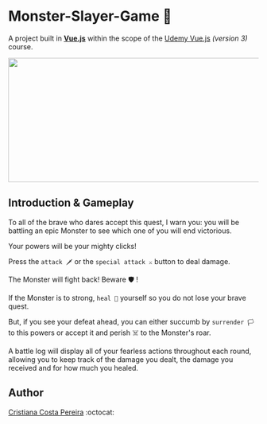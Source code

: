 # Monster-Slayer-Game :bow_and_arrow:
A project built in <ins>**Vue.js**</ins> within the scope of the <ins>Udemy Vue.js</ins> *(version 3)* course.

<img src="https://cdn.pixabay.com/photo/2015/10/30/18/14/dragon-1014565_960_720.jpg" width="1000" height="250">

## Introduction & Gameplay
To all of the brave who dares accept this quest, I warn you: you will be battling an epic Monster to see which one of you will end victorious.

Your powers will be your mighty clicks!

Press the `attack 🗡️` or the `special attack ⚔️` button to deal damage.

The Monster will fight back! Beware 🛡️ !

If the Monster is to strong, `heal 🍖` yourself so you do not lose your brave quest.

But, if you see your defeat ahead, you can either succumb by `surrender 🏳️` to this powers or accept it and perish ☠️ to the Monster's roar.

A battle log will display all of your fearless actions throughout each round, allowing you to keep track of the damage you dealt, the damage you received and for how much you healed.

## Author

[Cristiana Costa Pereira](https://github.com/CristianaCostaPereira) :octocat:
